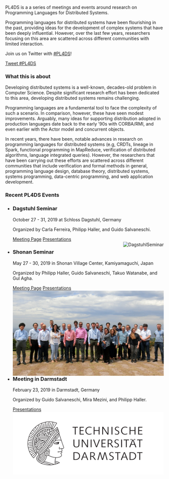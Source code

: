 <p class="teaser">PL4DS is a a series of meetings and events around research on Programming Languages for Distributed Systems.</p>

<p class="subteaser">Programming languages for distributed systems have been flourishing in the past, providing ideas for the development of complex systems that have been deeply influential. However, over the last few years, researchers focusing on this area are scattered across different communities with limited interaction.</p>

<p>Join us on Twitter with <a href="https://twitter.com/search?q=%23PL4DS" style="margin-right:0">#PL4DS</a>!</p>
<a href="https://twitter.com/intent/tweet?button_hashtag=PL4DS&ref_src=twsrc%5Etfw" class="twitter-hashtag-button" style="display:block;" data-size="large" data-show-count="false">Tweet #PL4DS</a><script async src="https://platform.twitter.com/widgets.js" charset="utf-8"></script>


### What this is about

Developing distributed systems is a well-known, decades-old problem in Computer Science. Despite significant research effort has been dedicated to this area, developing distributed systems remains challenging. 

Programming languages are a fundamental tool to face the complexity of such a scenario. In comparison, however, these have seen modest improvements. Arguably, many ideas for supporting distribution adopted in production languages date back to the early ’90s with CORBA/RMI, and even earlier with the Actor model and concurrent objects. 

In recent years, there have been, notable advances in research on programming languages for distributed systems (e.g, CRDTs, lineage in Spark, functional programming in MapReduce, verification of distributed algorithms, language integrated queries). However, the researchers that have been carrying out these efforts are scattered across different communities that include verification and formal methods in general, programming language design, database theory, distributed systems, systems programming, data-centric programming, and web application development.

<h3 class="block">Recent PL4DS Events</h2>
<ul>
  <li class="event">
    <div class="event-content">
      <h3>Dagstuhl Seminar</h3>
      <span class="date">October 27 - 31, 2019 at Schloss Dagstuhl, Germany</span>
      <p>Organized by Carla Ferreira, Philipp Haller, and Guido Salvaneschi.</p>
      <a href="https://www.dagstuhl.de/en/program/calendar/semhp/?semnr=19442">Meeting Page</a>
      <a href="https://github.com/pl4ds/Dagstuhl-2019/blob/master/pages/Dagstuhl.md">Presentations</a>
    </div>
    <div class="event-image">
      <img src="./assets/images/DagstuhlSeminar.jpg" alt="DagstuhlSeminar" align="right"/>
    </div>
  </li>
  <li class="event">
    <div class="event-content">
      <h3>Shonan Seminar</h3>
      <span class="date">May 27 - 30, 2019 in Shonan Village Center, Kamiyamaguchi, Japan</span>
      <p>Organized by Philipp Haller, Guido Salvaneschi, Takuo Watanabe, and Gul Agha.</p>
      <a href="https://shonan.nii.ac.jp/seminars/149/">Meeting Page</a>
      <a href="https://github.com/pl4ds/Shonan-2019/blob/master/Pages/shonan.md">Presentations</a>
    </div>
    <div class="event-image">
      <img src="./assets/images/group_photo.jpg" alt="group_photo" align="right"/>
    </div>
  </li>
  <li class="event">
    <div class="event-content">
      <h3>Meeting in Darmstadt</h3>
      <span class="date">February 23, 2019 in Darmstadt, Germany</span>
      <p>Organized by Guido Salvaneschi, Mira Mezini, and Philipp Haller.</p>
      <a href="https://github.com/pl4ds/Darmstadt-2018/blob/master/pages/darmstadt.md">Presentations</a>
    </div>
    <div class="event-image">
      <img src="./assets/images/TU_Darmstadt_Logo.png" alt="TU_Darmstadt_Logo" align="right"/>
    </div>
  </li>
</ul>

